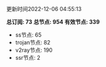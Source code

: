 更新时间2022-12-06 04:55:13

**总订阅: 73**
**总节点: 954**
**有效节点: 339**
- ss节点: 65
- trojan节点: 82
- v2ray节点: 190
- ssr节点: 2
